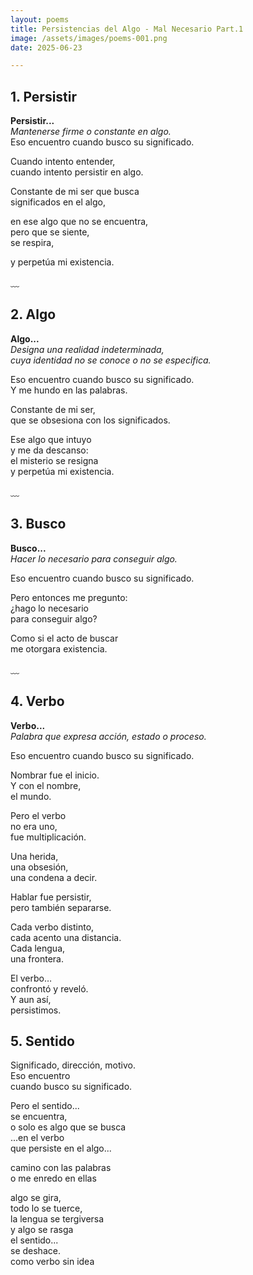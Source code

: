 ```yaml
---
layout: poems
title: Persistencias del Algo - Mal Necesario Part.1
image: /assets/images/poems-001.png
date: 2025-06-23

---
```


## 1. Persistir

**Persistir...**  
*Mantenerse firme o constante en algo.*  
Eso encuentro cuando busco su significado.

Cuando intento entender,  
cuando intento persistir en algo.

Constante de mi ser que busca  
significados en el algo,  

en ese algo que no se encuentra,  
pero que se siente,  
se respira,  

y perpetúa mi existencia.

﹏

## 2. Algo

**Algo...**  
*Designa una realidad indeterminada,*  
*cuya identidad no se conoce o no se especifica.*  

Eso encuentro cuando busco su significado.  
Y me hundo en las palabras.  

Constante de mi ser,  
que se obsesiona con los significados.  

Ese algo que intuyo  
y me da descanso:  
el misterio se resigna  
y perpetúa mi existencia.

﹏

## 3. Busco

**Busco...**  
*Hacer lo necesario para conseguir algo.*

Eso encuentro cuando busco su significado.

Pero entonces me pregunto:  
¿hago lo necesario  
para conseguir algo?

Como si el acto de buscar  
me otorgara existencia.

﹏

## 4. Verbo

**Verbo...**  
*Palabra que expresa acción, estado o proceso.*

Eso encuentro cuando busco su significado.  

Nombrar fue el inicio.  
Y con el nombre,  
el mundo.  

Pero el verbo  
no era uno,  
fue multiplicación.  

Una herida,  
una obsesión,  
una condena a decir.  

Hablar fue persistir,  
pero también separarse.  

Cada verbo distinto,  
cada acento una distancia.  
Cada lengua,  
una frontera.  

El verbo…  
confrontó y reveló.  
Y aun así,  
persistimos.


## 5. Sentido

Significado, dirección, motivo.  
Eso encuentro  
cuando busco su significado.

Pero el sentido...  
se encuentra,  
o solo es algo que se busca  
...en el verbo  
que persiste en el algo...

camino con las palabras  
o me enredo en ellas

algo se gira,  
todo lo se tuerce,  
la lengua se tergiversa  
y algo se rasga  
el sentido...  
se deshace.  
como verbo sin idea
